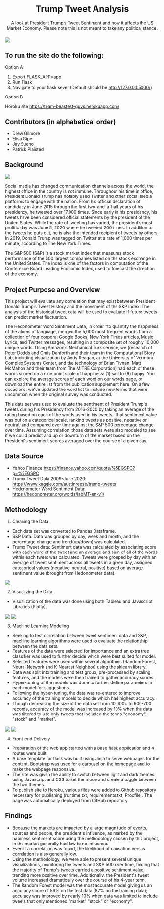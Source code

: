 <h1 align="center"> Trump Tweet Analysis </h1>
<p align="center"> A look at President Trump’s Tweet Sentiment and how it affects the US Market Economy. Please note this is not meant to take any political stance. </p>

###
<img src= "https://images.indianexpress.com/2017/11/trump-twitter-copy.jpg" align = "center"/>

## To run the site do the following:

Option A: 
1. Export FLASK_APP=app
2. Run Flask
3. Navigate to your flask sever (Default should be http://127.0.0.1:5000/)

Option B:

Horoku site https://team-beastest-guys.herokuapp.com/

## Contributors (in alphabetical order)

- Drew Gilmore
- Elisa Gipe
- Jay Sueno
- Patrick Plaisted

## Background

<img src= "/static/Images/top 10 days on twitter by volumne.png" align = "center"/>

Social media has changed communication channels across the world, the highest office in the country is not immune. Throughout his time in office, President Donald Trump has notably used Twitter and other social media platforms to engage with the nation. From his official declaration of candidacy in June 2015 through the first two-and-a-half years of his presidency, he tweeted over 17,000 times. Since early in his presidency, his tweets have been considered official statements by the president of the United States. While the rate of tweeting has varied, the president’s most prolific day was June 5, 2020 where he tweeted 200 times. In addition to the tweets he puts out, he is also the intended recipient of tweets by others. In 2019, Donald Trump was tagged on Twitter at a rate of 1,000 times per minute, according to The New York Times.

The S&P 500 (S&P) is a stock market index that measures stock performance of the 500 largest companies listed on the stock exchange in the United States. The index is one of the factors in computation of the Conference Board Leading Economic Index, used to forecast the direction of the economy. 

## Project Purpose and Overview

This project will evaluate any correlation that may exist between President Donald Trump’s Tweet History and the movement of the S&P index. 
The analysis of the historical tweet data will be used to evaluate if future tweets can predict market fluctuation. 

The Hedonometer Word Sentiment Data, in order "to quantify the happiness of the atoms of language, merged the 5,000 most frequent words from a collection of four corpora: Google Books, New York Times articles, Music Lyrics, and Twitter messages, resulting in a composite set of roughly 10,000 unique words. Using Amazon’s Mechanical Turk service, we (research of Peter Dodds and Chris Danforth and their team in the Computational Story Lab, including visualization by Andy Reagan, at the University of Vermont Complex Systems Center, and the technology of Brian Tivnan, Matt McMahon and their team from The MITRE Corporation) had each of these words scored on a nine point scale of happiness: (1) sad to (9) happy. You can explore the average scores of each word on our words page, or download the entire list from the publication supplement here. On a few occasions, we've updated the word list to include new terms that were uncommon when the original survey was conducted.

This data set was used to evaluate the sentiment of President Trump's tweets during his Presidency from 2016-2020 by taking an average of the rating based on each of the words used in his tweets. That sentiment value was put on a categorical scale, ranking tweets as positive, negative or neutral, and compared over time against the S&P 500 percentage change over time. Assuming correlation, those data sets were also modeled to see if we could predict and up or downturn of the market based on the President's sentiment scores averaged over the course of a given day. 

## Data Source
- Yahoo Finance:https://finance.yahoo.com/quote/%5EGSPC?p=%5EGSPC 
- Trump Tweet Data 2009-June 2020: https://www.kaggle.com/austinreese/trump-tweets 
- Hedonometer Word Sentiment Data: https://hedonometer.org/words/labMT-en-v1/

## Methodology
1. Cleaning the Data
- Each data set was converted to Pandas Dataframe.
- S&P Data: Data was grouped by day, week and month, and the percentage change and trend(up/down) was calculated. 
- Trump Tweet data: Sentiment data was calculated by associating score with each word of the tweet and an average and sum of all of the words within each tweet was calculated. Tweets were grouped by day with an average of tweet sentiment across all tweets in a given day, assigned categorical values (negative, neutral, positive) based on average sentiment value (brought from Hedonometer data).

<img src="/static/Images/Cleaning2.PNG" align = "center"/>

2. Visualizing the Data
- Visualization of the data was done using both Tableau and Javascript Libraries (Plotly).

<img src="/static/Images/plotly1_bar_and_scatter.svg" class="tensix" align = "center"/>
<img src="/static/Images/plotly3_positivity.svg" class="tensix" align = "center"/>

3. Machine Learning Modeling
- Seeking to test correlation between tweet sentiment data and S&P, machine learning algorithms were used to evaluate the relationship between the data sets.
- Features of the data were selected for importance and an extra tree classifier was used to further decide which were best suited for model.
- Selected features were used within several algorithms (Random Forest, Neural Network and K-Nearest Neighbor) using the sklearn library.
- Data was split into training and test group, pre-processed by scaling features, and the models were then trained to gather accuracy scores.
- Hyper-tuning of the models was done to further define parameters in each model for suggestions.
- Following the hyper-tuning, the data was re-entered to improve accuracy of the training models to decide which had highest accuracy. 
- Though decreasing the size of the data set from 10,000+ to 600-700 records, accuracy of the model was increased by 10% when the data was filtered to use only tweets that included the terms "economy", "stock" and "market".

<img src="/static/Images/Screenshot 2020-11-14 105109.jpg" align = "center"/>
<img src="/static/Images/image.png"  align = "center"/>

4. Front-end Delivery
- Preparation of the web app started with a base flask application and 4 routes were built.
- A base template for flask was built using Jinja to serve webpages for the content. Bootstrap was used for a carousel on the homepage and to make the webpage responsive. 
- The site was given the ability to switch between light and dark themes using Javascript and CSS to set the mode and create a toggle between the two themes. 
- To publish site to Heroku, various files were added to Github repository necessary for publishing (runtime.txt, requirements.txt, Procfile). The page was automatically deployed from GitHub repository. 

## Findings
- Because the markets are impacted by a large magnitude of events, sources and people, the president's influence, as marked by the hapiness sentiment score using the methodology chosen by this project, in the market generally had low to no influence. 
- Even if a correlation was found, the likelihood of causation versus correlation is also generally low. 
- Using the methodology, we were able to present several unique visualizations, monitoring the tweets and S&P 500 over time, finding that the majority of Trump's tweets carried a positive sentiment value, trending more positive over time. Additionally, the President's tweet volume increased dramatically over the course of his 4-year term. 
- The Random Forest model was the most accurate model giving us an accuracy score of 56% on the test data (87% on the training data); accuracy was improved by nearly 10% when data was limited to include tweets that only mentioned "market" "stock" or "economy". 



